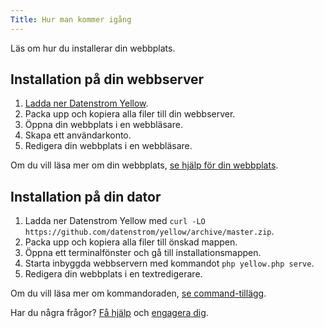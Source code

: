 ```yaml
---
Title: Hur man kommer igång
---
```

Läs om hur du installerar din webbplats.

## Installation på din webbserver 

1. [Ladda ner Datenstrom Yellow](https://github.com/datenstrom/yellow/archive/master.zip).
2. Packa upp och kopiera alla filer till din webbserver.
3. Öppna din webbplats i en webbläsare.
4. Skapa ett användarkonto.
5. Redigera din webbplats i en webbläsare.

Om du vill läsa mer om din webbplats, [se hjälp för din webbplats](.).

## Installation på din dator

1. Ladda ner Datenstrom Yellow med `curl -LO https://github.com/datenstrom/yellow/archive/master.zip`.
2. Packa upp och kopiera alla filer till önskad mappen.
3. Öppna ett terminalfönster och gå till installationsmappen.
4. Starta inbyggda webbservern med kommandot `php yellow.php serve`.
5. Redigera din webbplats i en textredigerare.

Om du vill läsa mer om kommandoraden, [se command-tillägg](https://github.com/datenstrom/yellow-extensions/tree/master/source/command/README-sv.md).

Har du några frågor? [Få hjälp](.) och [engagera dig](contributing-guidelines).
